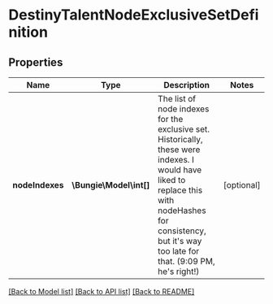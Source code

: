 # DestinyTalentNodeExclusiveSetDefinition

## Properties
Name | Type | Description | Notes
------------ | ------------- | ------------- | -------------
**nodeIndexes** | **\Bungie\Model\int[]** | The list of node indexes for the exclusive set. Historically, these were indexes. I would have liked to replace this with nodeHashes for consistency, but it&#39;s way too late for that. (9:09 PM, he&#39;s right!) | [optional] 

[[Back to Model list]](../README.md#documentation-for-models) [[Back to API list]](../README.md#documentation-for-api-endpoints) [[Back to README]](../README.md)


